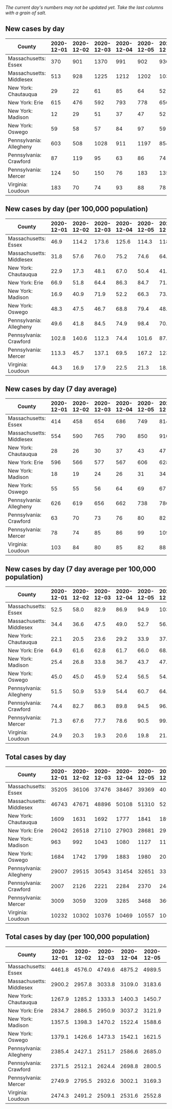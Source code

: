 _The current day's numbers may not be updated yet. Take the last columns with a grain of salt._
## New cases by day

| County | 2020-12-01 | 2020-12-02 | 2020-12-03 | 2020-12-04 | 2020-12-05 | 2020-12-06 | 2020-12-07 |
| --- | --- | --- | --- | --- | --- | --- | --- |
| Massachusetts: Essex | 370 | 901 | 1370 | 991 | 902 | 936 | 361 |
| Massachusetts: Middlesex | 513 | 928 | 1225 | 1212 | 1202 | 1035 | 494 |
| New York: Chautauqua | 29 | 22 | 61 | 85 | 64 | 52 | 24 |
| New York: Erie | 615 | 476 | 592 | 793 | 778 | 656 | 383 |
| New York: Madison | 12 | 29 | 51 | 37 | 47 | 52 | 30 |
| New York: Oswego | 59 | 58 | 57 | 84 | 97 | 59 | 17 |
| Pennsylvania: Allegheny | 603 | 508 | 1028 | 911 | 1197 | 854 | 616 |
| Pennsylvania: Crawford | 87 | 119 | 95 | 63 | 86 | 74 | 79 |
| Pennsylvania: Mercer | 124 | 50 | 150 | 76 | 183 | 135 | 90 |
| Virginia: Loudoun | 183 | 70 | 74 | 93 | 88 | 78 | 197 |

## New cases by day (per 100,000 population)

| County | 2020-12-01 | 2020-12-02 | 2020-12-03 | 2020-12-04 | 2020-12-05 | 2020-12-06 | 2020-12-07 |
| --- | --- | --- | --- | --- | --- | --- | --- |
| Massachusetts: Essex | 46.9 | 114.2 | 173.6 | 125.6 | 114.3 | 118.6 | 45.8 |
| Massachusetts: Middlesex | 31.8 | 57.6 | 76.0 | 75.2 | 74.6 | 64.2 | 30.7 |
| New York: Chautauqua | 22.9 | 17.3 | 48.1 | 67.0 | 50.4 | 41.0 | 18.9 |
| New York: Erie | 66.9 | 51.8 | 64.4 | 86.3 | 84.7 | 71.4 | 41.7 |
| New York: Madison | 16.9 | 40.9 | 71.9 | 52.2 | 66.3 | 73.3 | 42.3 |
| New York: Oswego | 48.3 | 47.5 | 46.7 | 68.8 | 79.4 | 48.3 | 13.9 |
| Pennsylvania: Allegheny | 49.6 | 41.8 | 84.5 | 74.9 | 98.4 | 70.2 | 50.7 |
| Pennsylvania: Crawford | 102.8 | 140.6 | 112.3 | 74.4 | 101.6 | 87.4 | 93.3 |
| Pennsylvania: Mercer | 113.3 | 45.7 | 137.1 | 69.5 | 167.2 | 123.4 | 82.2 |
| Virginia: Loudoun | 44.3 | 16.9 | 17.9 | 22.5 | 21.3 | 18.9 | 47.6 |

## New cases by day (7 day average)

| County | 2020-12-01 | 2020-12-02 | 2020-12-03 | 2020-12-04 | 2020-12-05 | 2020-12-06 | 2020-12-07 |
| --- | --- | --- | --- | --- | --- | --- | --- |
| Massachusetts: Essex | 414 | 458 | 654 | 686 | 749 | 814 | 833 |
| Massachusetts: Middlesex | 554 | 590 | 765 | 790 | 850 | 910 | 944 |
| New York: Chautauqua | 28 | 26 | 30 | 37 | 43 | 47 | 48 |
| New York: Erie | 596 | 566 | 577 | 567 | 606 | 628 | 613 |
| New York: Madison | 18 | 19 | 24 | 26 | 31 | 34 | 37 |
| New York: Oswego | 55 | 55 | 56 | 64 | 69 | 67 | 62 |
| Pennsylvania: Allegheny | 626 | 619 | 656 | 662 | 738 | 786 | 817 |
| Pennsylvania: Crawford | 63 | 70 | 73 | 76 | 80 | 82 | 86 |
| Pennsylvania: Mercer | 78 | 74 | 85 | 86 | 99 | 109 | 115 |
| Virginia: Loudoun | 103 | 84 | 80 | 85 | 82 | 88 | 112 |

## New cases by day (7 day average per 100,000 population)

| County | 2020-12-01 | 2020-12-02 | 2020-12-03 | 2020-12-04 | 2020-12-05 | 2020-12-06 | 2020-12-07 |
| --- | --- | --- | --- | --- | --- | --- | --- |
| Massachusetts: Essex | 52.5 | 58.0 | 82.9 | 86.9 | 94.9 | 103.2 | 105.6 |
| Massachusetts: Middlesex | 34.4 | 36.6 | 47.5 | 49.0 | 52.7 | 56.5 | 58.6 |
| New York: Chautauqua | 22.1 | 20.5 | 23.6 | 29.2 | 33.9 | 37.0 | 37.8 |
| New York: Erie | 64.9 | 61.6 | 62.8 | 61.7 | 66.0 | 68.4 | 66.7 |
| New York: Madison | 25.4 | 26.8 | 33.8 | 36.7 | 43.7 | 47.9 | 52.2 |
| New York: Oswego | 45.0 | 45.0 | 45.9 | 52.4 | 56.5 | 54.9 | 50.8 |
| Pennsylvania: Allegheny | 51.5 | 50.9 | 53.9 | 54.4 | 60.7 | 64.6 | 67.2 |
| Pennsylvania: Crawford | 74.4 | 82.7 | 86.3 | 89.8 | 94.5 | 96.9 | 101.6 |
| Pennsylvania: Mercer | 71.3 | 67.6 | 77.7 | 78.6 | 90.5 | 99.6 | 105.1 |
| Virginia: Loudoun | 24.9 | 20.3 | 19.3 | 20.6 | 19.8 | 21.3 | 27.1 |

## Total cases by day

| County | 2020-12-01 | 2020-12-02 | 2020-12-03 | 2020-12-04 | 2020-12-05 | 2020-12-06 | 2020-12-07 |
| --- | --- | --- | --- | --- | --- | --- | --- |
| Massachusetts: Essex | 35205 | 36106 | 37476 | 38467 | 39369 | 40305 | 40666 |
| Massachusetts: Middlesex | 46743 | 47671 | 48896 | 50108 | 51310 | 52345 | 52839 |
| New York: Chautauqua | 1609 | 1631 | 1692 | 1777 | 1841 | 1893 | 1917 |
| New York: Erie | 26042 | 26518 | 27110 | 27903 | 28681 | 29337 | 29720 |
| New York: Madison | 963 | 992 | 1043 | 1080 | 1127 | 1179 | 1209 |
| New York: Oswego | 1684 | 1742 | 1799 | 1883 | 1980 | 2039 | 2056 |
| Pennsylvania: Allegheny | 29007 | 29515 | 30543 | 31454 | 32651 | 33505 | 34121 |
| Pennsylvania: Crawford | 2007 | 2126 | 2221 | 2284 | 2370 | 2444 | 2523 |
| Pennsylvania: Mercer | 3009 | 3059 | 3209 | 3285 | 3468 | 3603 | 3693 |
| Virginia: Loudoun | 10232 | 10302 | 10376 | 10469 | 10557 | 10635 | 10832 |

## Total cases by day (per 100,000 population)

| County | 2020-12-01 | 2020-12-02 | 2020-12-03 | 2020-12-04 | 2020-12-05 | 2020-12-06 | 2020-12-07 |
| --- | --- | --- | --- | --- | --- | --- | --- |
| Massachusetts: Essex | 4461.8 | 4576.0 | 4749.6 | 4875.2 | 4989.5 | 5108.1 | 5153.9 |
| Massachusetts: Middlesex | 2900.2 | 2957.8 | 3033.8 | 3109.0 | 3183.6 | 3247.8 | 3278.5 |
| New York: Chautauqua | 1267.9 | 1285.2 | 1333.3 | 1400.3 | 1450.7 | 1491.7 | 1510.6 |
| New York: Erie | 2834.7 | 2886.5 | 2950.9 | 3037.2 | 3121.9 | 3193.3 | 3235.0 |
| New York: Madison | 1357.5 | 1398.3 | 1470.2 | 1522.4 | 1588.6 | 1661.9 | 1704.2 |
| New York: Oswego | 1379.1 | 1426.6 | 1473.3 | 1542.1 | 1621.5 | 1669.8 | 1683.7 |
| Pennsylvania: Allegheny | 2385.4 | 2427.1 | 2511.7 | 2586.6 | 2685.0 | 2755.2 | 2805.9 |
| Pennsylvania: Crawford | 2371.5 | 2512.1 | 2624.4 | 2698.8 | 2800.5 | 2887.9 | 2981.2 |
| Pennsylvania: Mercer | 2749.9 | 2795.5 | 2932.6 | 3002.1 | 3169.3 | 3292.7 | 3374.9 |
| Virginia: Loudoun | 2474.3 | 2491.2 | 2509.1 | 2531.6 | 2552.8 | 2571.7 | 2619.3 |
